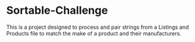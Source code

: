 # Sortable-Challenge
This is a project designed to process and pair strings from a Listings and Products file to match the make of a product and their manufacturers. 
